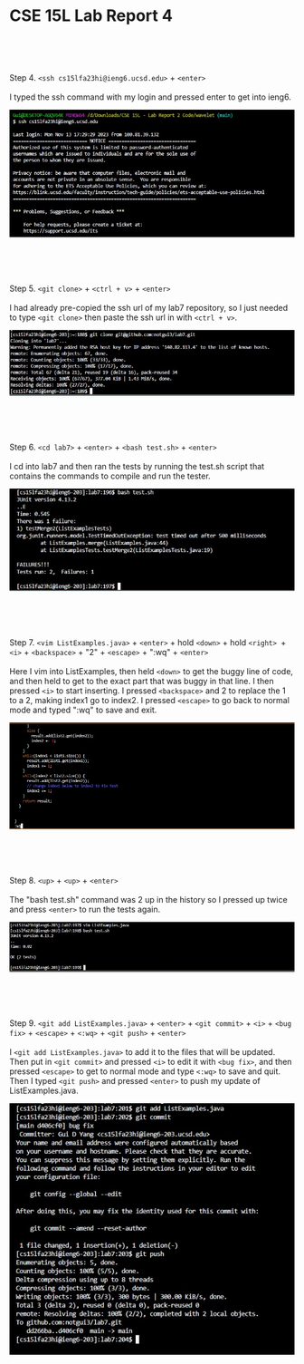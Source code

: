 # **CSE 15L Lab Report 4** 

<br>
<br>
<br>

Step 4. ```<ssh cs15lfa23hi@ieng6.ucsd.edu>``` + ```<enter>``` <br>
<br>
    I typed the ssh command with my login and pressed enter to get into ieng6.

![Image](step4.jpg)

<br>
<br>
<br>


Step 5. ```<git clone>``` + ```<ctrl + v>``` + ```<enter>``` <br>
<br>
    I had already pre-copied the ssh url of my lab7 repository, so I just needed to type ```<git clone>``` then paste the ssh url in with ```<ctrl + v>```.

![Image](step5.jpg)

<br>
<br>
<br>


Step 6. ```<cd lab7>``` + ```<enter>``` + ```<bash test.sh>``` + ```<enter>``` <br>
<br>
    I cd into lab7 and then ran the tests by running the test.sh script that contains the commands to compile and run the tester.



![Image](step6.jpg)

<br>
<br>
<br>


Step 7. ```<vim ListExamples.java>``` + ```<enter>``` + hold ```<down>``` + hold ```<right> ```+ ```<i>``` + ```<backspace>``` + "2" + ```<escape>``` + ":wq" + ```<enter>``` <br>
<br>
    Here I vim into ListExamples, then held ```<down>``` to get the buggy line of code, and then held <right> to get to the exact part that was buggy in that line.
    I then pressed ```<i>``` to start inserting. I pressed ```<backspace>``` and 2 to replace the 1 to a 2, making index1 go to index2.
    I pressed ```<escape>``` to go back to normal mode and typed ":wq" to save and exit.

![Image](step7.jpg)

<br>
<br>
<br>


Step 8. ```<up>``` + ```<up>``` + ```<enter>``` <br>
<br>
    The "bash test.sh" command was 2 up in the history so I pressed up twice and press ```<enter>``` to run the tests again.


![Image](step8.jpg)

<br>
<br>
<br>


Step 9. ```<git add ListExamples.java>``` + ```<enter>``` + ```<git commit>``` + ```<i>``` + ```<bug fix>``` + ```<escape>``` + ```<:wq>``` + ```<git push>``` + ```<enter>``` <br>
<br>
    I ```<git add ListExamples.java>``` to add it to the files that will be updated.
    Then put in ```<git commit>``` and pressed ```<i>``` to edit it with ```<bug fix>```, and then pressed ```<escape>``` to get to normal mode and type ```<:wq>``` to save and quit.
    Then I typed ```<git push>``` and pressed ```<enter>``` to push my update of ListExamples.java.



![Image](step9.jpg)



